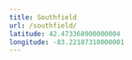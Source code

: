 ```yaml
---
title: Southfield
url: /southfield/
latitude: 42.473368900000004
longitude: -83.22187310000001
---
```

